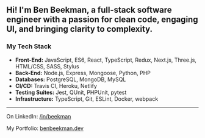 ## Hi! I'm Ben Beekman, a full-stack software engineer with a passion for clean code, engaging UI, and bringing clarity to complexity.

### My Tech Stack
* **Front-End:** JavaScript, ES6, React, TypeScript, Redux, Next.js, Three.js, HTML/CSS, SASS, Stylus
* **Back-End:** Node.js, Express, Mongoose, Python, PHP
* **Databases:** PostgreSQL, MongoDB, MySQL
* **CI/CD:** Travis CI, Heroku, Netlify
* **Testing Suites:** Jest, QUnit, PHPUnit, pytest
* **Infrastructure:** TypeScript, Git, ESLint, Docker, webpack
****

On LinkedIn: [/in/beekman](https://linkedin.com/in/beekman)

My Portfolio: [benbeekman.dev](https://benbeekman.dev)
